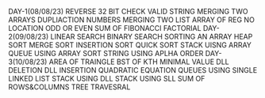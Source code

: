 DAY-1(08/08/23)
REVERSE 32 BIT
CHECK VALID STRING
MERGING TWO ARRAYS
DUPLIACTION NUMBERS
MERGING TWO LIST
ARRAY OF REG NO
LOCATION
ODD OR EVEN
SUM OF FIBONACCI
FACTORIAL
DAY-2(09/08/23)
LINEAR SEARCH
BINARY SEARCH
SORTING AN ARRAY
HEAP SORT
MERGE SORT
INSERTION SORT
QUICK SORT
STACK UISNG ARRAY
QUEUE USING ARRAY
SORT STRING USING APLHA ORDER
DAY-3(10/08/23)
AREA OF TRAINGLE
BST OF KTH MINIMAL VALUE
DLL DELETION
DLL INSERTION
QUADRATIC EQUATION
QUEUES USING SINGLE LINKED LIST
STACK USING DLL
STACK USING SLL
SUM OF ROWS&COLUMNS
TREE TRAVESRAL
